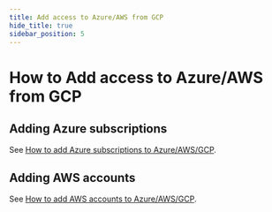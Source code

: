 ```yaml
---
title: Add access to Azure/AWS from GCP
hide_title: true
sidebar_position: 5
---
```


# How to Add access to Azure/AWS from GCP

## Adding Azure subscriptions
See [How to add Azure subscriptions to Azure/AWS/GCP](/cado-response/deploy/cross/adding-azure).

## Adding AWS accounts
See [How to add AWS accounts to Azure/AWS/GCP](/cado-response/deploy/cross/adding-aws).